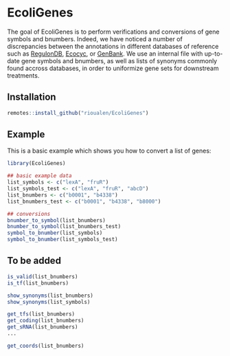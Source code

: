 
# EcoliGenes

<!-- badges: start -->
<!-- badges: end -->

The goal of EcoliGenes is to perform verifications and conversions of gene symbols and bnumbers. Indeed, we have noticed a number of discrepancies between the annotations in different databases of reference such as [RegulonDB](http://regulondb.ccg.unam.mx), [Ecocyc](https://ecocyc.org/), or [GenBank](https://www.ncbi.nlm.nih.gov/genbank/). We use an internal file with up-to-date gene symbols and bnumbers, as well as lists of synonyms commonly found accross databases, in order to uniformize gene sets for downstream treatments. 

## Installation

``` r
remotes::install_github("rioualen/EcoliGenes")
```

 
## Example

This is a basic example which shows you how to convert a list of genes:

``` r
library(EcoliGenes)

## basic example data
list_symbols <- c("lexA", "fruR")
list_symbols_test <- c("lexA", "fruR", "abcD")
list_bnumbers <- c("b0001", "b4338")
list_bnumbers_test <- c("b0001", "b4338", "b8000")

## conversions
bnumber_to_symbol(list_bnumbers)
bnumber_to_symbol(list_bnumbers_test)
symbol_to_bnumber(list_symbols)
symbol_to_bnumber(list_symbols_test)
```

## To be added

``` r
is_valid(list_bnumbers)
is_tf(list_bnumbers)

show_synonyms(list_bnumbers)
show_synonyms(list_symbols)

get_tfs(list_bnumbers)
get_coding(list_bnumbers)
get_sRNA(list_bnumbers)
...

get_coords(list_bnumbers)
```

